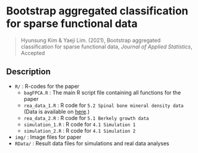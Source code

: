 # Bootstrap aggregated classification for sparse functional data

> Hyunsung Kim & Yaeji Lim. (2021), Bootstrap aggregated classification for sparse functional data, *Journal of Applied Statistics*, Accepted


## Description
- `R/` : R-codes for the paper
  - `bagFPCA.R` : The main R script file containing all functions for the paper
  - `rea_data_1.R` : R code for `5.2 Spinal bone mineral density data` (Data is available on [here](https://web.stanford.edu/~hastie/ElemStatLearn/).)
  - `rea_data_2.R` : R code for `5.1 Berkely growth data`
  - `simulation_1.R` : R code for `4.1 Simulation 1`
  - `simulation_2.R` : R code for `4.1 Simulation 2`
- `img/` : Image files for paper
- `RData/` : Result data files for simulations and real data analyses
